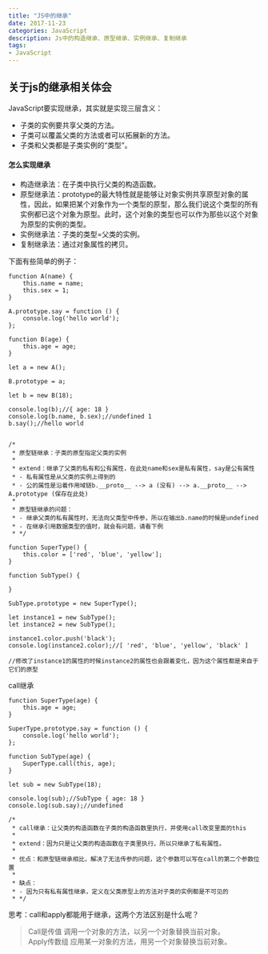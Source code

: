 ```yaml
---
title: "JS中的继承"
date: 2017-11-23
categories: JavaScript
description: Js中的构造继承、原型继承、实例继承、复制继承
tags: 
- JavaScript
---
```


## 关于js的继承相关体会  
JavaScript要实现继承，其实就是实现三层含义：  

- 子类的实例要共享父类的方法。  
- 子类可以覆盖父类的方法或者可以拓展新的方法。  
- 子类和父类都是子类实例的“类型”。  

#### 怎么实现继承  

- 构造继承法：在子类中执行父类的构造函数。  
- 原型继承法：prototype的最大特性就是能够让对象实例共享原型对象的属性，因此，如果把某个对象作为一个类型的原型，那么我们说这个类型的所有实例都已这个对象为原型。此时，这个对象的类型也可以作为那些以这个对象为原型的实例的类型。  
- 实例继承法：子类的类型=父类的实例。  
- 复制继承法：通过对象属性的拷贝。  

下面有些简单的例子：

```
function A(name) {
	this.name = name;
	this.sex = 1;
}

A.prototype.say = function () {
	console.log('hello world');
};

function B(age) {
	this.age = age;
}

let a = new A();

B.prototype = a;

let b = new B(18);

console.log(b);//{ age: 18 }
console.log(b.name, b.sex);//undefined 1
b.say();//hello world


/*
 * 原型链继承：子类的原型指定父类的实例
 *
 * extend：继承了父类的私有和公有属性，在此处name和sex是私有属性，say是公有属性
 * - 私有属性是从父类的实例上得到的
 * - 公的属性是沿着作用域链b.__proto__ --> a (没有) --> a.__proto__ --> A.prototype (保存在此处)
 *
 * 原型链继承的问题：
 * - 继承父类的私有属性时，无法向父类型中传参，所以在输出b.name的时候是undefined
 * - 在继承引用数据类型的值时，就会有问题，请看下例
 * */

function SuperType() {
    this.color = ['red', 'blue', 'yellow'];
}

function SubType() {

}

SubType.prototype = new SuperType();

let instance1 = new SubType();
let instance2 = new SubType();

instance1.color.push('black');
console.log(instance2.color);//[ 'red', 'blue', 'yellow', 'black' ]

//修改了instance1的属性的时候instance2的属性也会跟着变化，因为这个属性都是来自于它们的原型
```

call继承  

```
function SuperType(age) {
	this.age = age;
}

SuperType.prototype.say = function () {
	console.log('hello world');
};

function SubType(age) {
	SuperType.call(this, age);
}

let sub = new SubType(18);

console.log(sub);//SubType { age: 18 }
console.log(sub.say);//undefined

/*
 * call继承：让父类的构造函数在子类的构造函数里执行，并使用call改变里面的this
 *
 * extend：因为只是让父类的构造函数在子类里执行，所以只继承了私有属性。
 *
 * 优点：和原型链继承相比，解决了无法传参的问题，这个参数可以写在call的第二个参数位置
 *
 * 缺点：
 * - 因为只有私有属性继承，定义在父类原型上的方法对子类的实例都是不可见的
 * */
```

思考：call和apply都能用于继承，这两个方法区别是什么呢？  
>Call是传值 调用一个对象的方法，以另一个对象替换当前对象。  
Apply传数组 应用某一对象的方法，用另一个对象替换当前对象。
